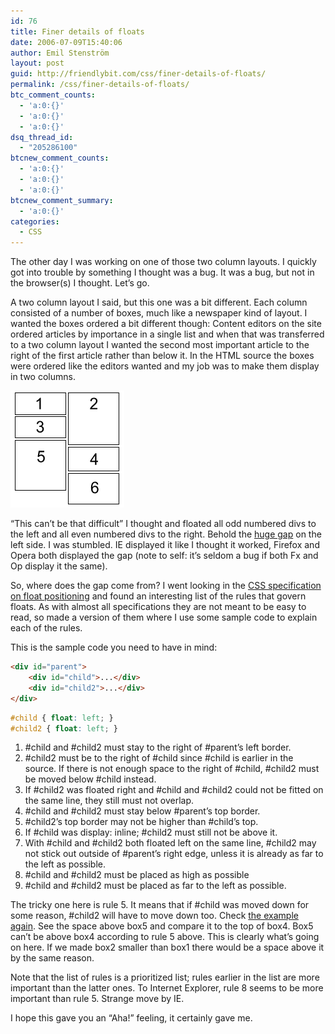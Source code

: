 ```yaml
---
id: 76
title: Finer details of floats
date: 2006-07-09T15:40:06
author: Emil Stenström
layout: post
guid: http://friendlybit.com/css/finer-details-of-floats/
permalink: /css/finer-details-of-floats/
btc_comment_counts:
  - 'a:0:{}'
  - 'a:0:{}'
  - 'a:0:{}'
dsq_thread_id:
  - "205286100"
btcnew_comment_counts:
  - 'a:0:{}'
  - 'a:0:{}'
  - 'a:0:{}'
btcnew_comment_summary:
  - 'a:0:{}'
categories:
  - CSS
---
```

The other day I was working on one of those two column layouts. I quickly got into trouble by something I thought was a bug. It was a bug, but not in the browser(s) I thought. Let&#8217;s go.

A two column layout I said, but this one was a bit different. Each column consisted of a number of boxes, much like a newspaper kind of layout. I wanted the boxes ordered a bit different though: Content editors on the site ordered articles by importance in a single list and when that was transferred to a two column layout I wanted the second most important article to the right of the first article rather than below it. In the HTML source the boxes were ordered like the editors wanted and my job was to make them display in two columns.

![Number 1 to the left, number 2 to the right, number 3 below number 1 to the left, number 4 below number 2 to the right and so on...](/files/textcolumns/textcolumns.png)

&#8220;This can&#8217;t be that difficult&#8221; I thought and floated all odd numbered divs to the left and all even numbered divs to the right. Behold the [huge gap](/files/textcolumns/textcolumns.html) on the left side. I was stumbled. IE displayed it like I thought it worked, Firefox and Opera both displayed the gap (note to self: it&#8217;s seldom a bug if both Fx and Op display it the same).

So, where does the gap come from? I went looking in the [CSS specification on float positioning](http://www.w3.org/TR/CSS21/visuren.html#float-position) and found an interesting list of the rules that govern floats. As with almost all specifications they are not meant to be easy to read, so made a version of them where I use some sample code to explain each of the rules.

This is the sample code you need to have in mind:

```html
<div id="parent">
    <div id="child">...</div>
    <div id="child2">...</div>
</div>
```

```css
#child { float: left; }
#child2 { float: left; }
```

  1. #child and #child2 must stay to the right of #parent&#8217;s left border.
  2. #child2 must be to the right of #child since #child is earlier in the source. If there is not enough space to the right of #child, #child2 must be moved below #child instead.
  3. If #child2 was floated right and #child and #child2 could not be fitted on the same line, they still must not overlap.
  4. #child and #child2 must stay below #parent&#8217;s top border.
  5. #child2&#8217;s top border may not be higher than #child&#8217;s top.
  6. If #child was display: inline; #child2 must still not be above it.
  7. With #child and #child2 both floated left on the same line, #child2 may not stick out outside of #parent&#8217;s right edge, unless it is already as far to the left as possible.
  8. #child and #child2 must be placed as high as possible
  9. #child and #child2 must be placed as far to the left as possible.

The tricky one here is rule 5. It means that if #child was moved down for some reason, #child2 will have to move down too. Check [the example again](/files/textcolumns/textcolumns.html). See the space above box5 and compare it to the top of box4. Box5 can&#8217;t be above box4 according to rule 5 above. This is clearly what&#8217;s going on here. If we made box2 smaller than box1 there would be a space above it by the same reason.

Note that the list of rules is a prioritized list; rules earlier in the list are more important than the latter ones. To Internet Explorer, rule 8 seems to be more important than rule 5. Strange move by IE.

I hope this gave you an &#8220;Aha!&#8221; feeling, it certainly gave me.
